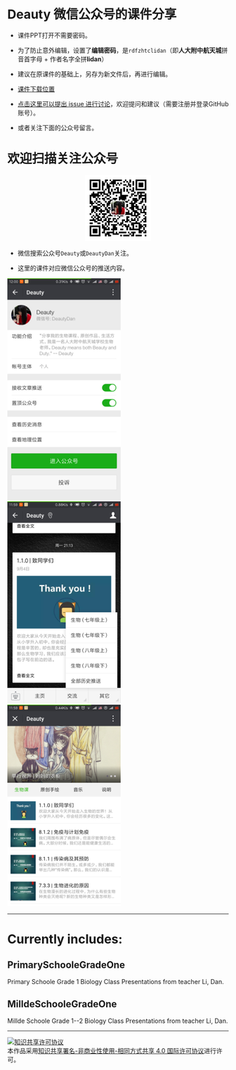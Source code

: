 # Deauty 微信公众号的课件分享

- 课件PPT打开不需要密码。

- 为了防止意外编辑，设置了**编辑密码**，是`rdfzhtclidan`（即**人大附中航天城**拼音首字母 + 作者名字全拼**lidan**）

- 建议在原课件的基础上，另存为新文件后，再进行编辑。

- [课件下载位置](PPTs)

- [点击这里可以提出 issue 进行讨论](https://github.com/deauty/ShareCoursewareOfDan/issues/new)，欢迎提问和建议（需要注册并登录GitHub账号）。

- 或者关注下面的公众号留言。

# 欢迎扫描关注公众号

<p align="center"> 
  <img src="Figures/deauty_qr_8cm.jpg" width="150" />
</p> 

- 微信搜索公众号``Deauty``或``DeautyDan``关注。

- 这里的课件对应微信公众号的推送内容。

<img src="Figures/deauty_1.png" width="258" />  <img src="Figures/deauty_2.png" width="258" />  <img src="Figures/deauty_3.png" width="258" />

-----------------------------
# Currently includes:

## PrimarySchooleGradeOne
Primary Schoole Grade 1 Biology Class Presentations from teacher Li, Dan.

## MilldeSchooleGradeOne
Millde Schoole Grade 1--2 Biology Class Presentations from teacher Li, Dan.



------------------
<a rel="license" href="http://creativecommons.org/licenses/by-nc-sa/4.0/"><img alt="知识共享许可协议" style="border-width:0" src="https://i.creativecommons.org/l/by-nc-sa/4.0/88x31.png" /></a><br />本作品采用<a rel="license" href="https://creativecommons.org/licenses/by-nc-sa/4.0/deed.zh">知识共享署名-非商业性使用-相同方式共享 4.0 国际许可协议</a>进行许可。
